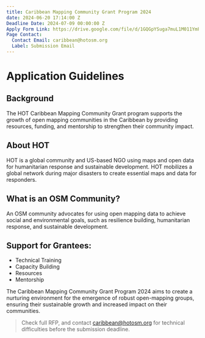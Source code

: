 ```yaml
---
title: Caribbean Mapping Community Grant Program 2024
date: 2024-06-20 17:14:00 Z
Deadline Date: 2024-07-09 00:00:00 Z
Apply Form Link: https://drive.google.com/file/d/1GQGpYSuga7muL1M011YmF03wUFPyotCk/view?usp=sharing
Page Contact:
  Contact Email: caribbean@hotosm.org
  Label: Submission Email
---
```


# Application Guidelines

## Background
The HOT Caribbean Mapping Community Grant program supports the growth of open mapping communities in the Caribbean by providing resources, funding, and mentorship to strengthen their community impact.

## About HOT
HOT is a global community and US-based NGO using maps and open data for humanitarian response and sustainable development. HOT mobilizes a global network during major disasters to create essential maps and data for responders.

## What is an OSM Community?
An OSM community advocates for using open mapping data to achieve social and environmental goals, such as resilience building, humanitarian response, and sustainable development.

## Support for Grantees:
- Technical Training
- Capacity Building
- Resources
- Mentorship

The Caribbean Mapping Community Grant Program 2024 aims to create a nurturing environment for the emergence of robust open-mapping groups, ensuring their sustainable growth and increased impact on their communities.

> Check full RFP, and contact caribbean@hotosm.org for technical difficulties before the submission deadline.